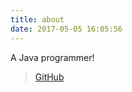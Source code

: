 ```yaml
---
title: about
date: 2017-05-05 16:05:56
---
```



A Java programmer!


> [GitHub](http://www.github.com/geekwill)